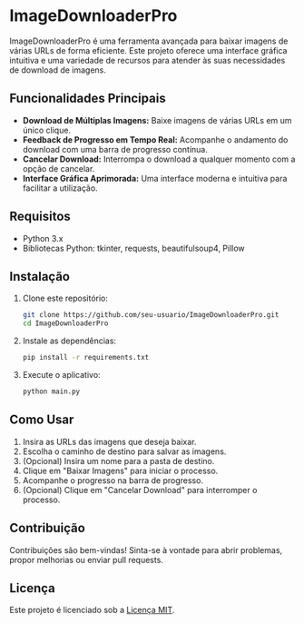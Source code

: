 # ImageDownloaderPro

ImageDownloaderPro é uma ferramenta avançada para baixar imagens de várias URLs de forma eficiente. Este projeto oferece uma interface gráfica intuitiva e uma variedade de recursos para atender às suas necessidades de download de imagens.

## Funcionalidades Principais

- **Download de Múltiplas Imagens:** Baixe imagens de várias URLs em um único clique.
- **Feedback de Progresso em Tempo Real:** Acompanhe o andamento do download com uma barra de progresso contínua.
- **Cancelar Download:** Interrompa o download a qualquer momento com a opção de cancelar.
- **Interface Gráfica Aprimorada:** Uma interface moderna e intuitiva para facilitar a utilização.

## Requisitos

- Python 3.x
- Bibliotecas Python: tkinter, requests, beautifulsoup4, Pillow

## Instalação

1. Clone este repositório:

    ```bash
    git clone https://github.com/seu-usuario/ImageDownloaderPro.git
    cd ImageDownloaderPro
    ```

2. Instale as dependências:

    ```bash
    pip install -r requirements.txt
    ```

3. Execute o aplicativo:

    ```bash
    python main.py
    ```

## Como Usar

1. Insira as URLs das imagens que deseja baixar.
2. Escolha o caminho de destino para salvar as imagens.
3. (Opcional) Insira um nome para a pasta de destino.
4. Clique em "Baixar Imagens" para iniciar o processo.
5. Acompanhe o progresso na barra de progresso.
6. (Opcional) Clique em "Cancelar Download" para interromper o processo.

## Contribuição

Contribuições são bem-vindas! Sinta-se à vontade para abrir problemas, propor melhorias ou enviar pull requests.

## Licença

Este projeto é licenciado sob a [Licença MIT](LICENSE).
